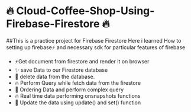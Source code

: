 # 🔥 Cloud-Coffee-Shop-Using-Firebase-Firestore 🔥
##This is a practice project for Firebase Firestore 
 Here i learned How to setting up firebase⚡️ and necessary sdk for particular features of firebase
- ⚡️Get document from firestore and render it on browser
- ✨ save Data to our Firestore database 
- 📝 delete data from the database.
- 🔥 Perform Query while fetch data from the firestore
- 🐛 Ordering Data and perform complex query
- 🔥 Real time data performing onsnapshots functions
- 📝 Update the data using update() and set() function






